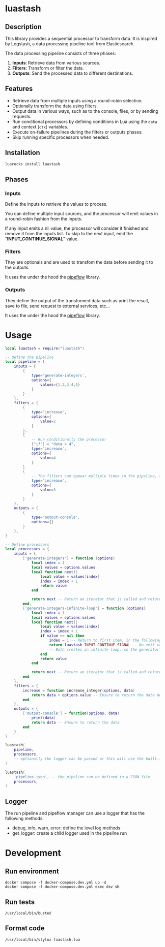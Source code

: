 # luastash

## Description

This library provides a sequential processor to transform data. It is inspired by Logstash, a data processing pipeline tool from Elasticsearch.

The data processing pipeline consists of three phases:

1. **Inputs**: Retrieve data from various sources.
2. **Filters**: Transform or filter the data.
3. **Outputs**: Send the processed data to different destinations.


## Features

- Retrieve data from multiple inputs using a round-robin selection.
- Optionally transform the data using filters.
- Output data in various ways, such as to the console, files, or by sending requests.
- Run conditional processors by defining conditions in Lua using the `data` and context (`ctx`) variables.
- Execute on-failure pipelines during the filters or outputs phases.
- Skip running specific processors when needed.

## Installation

```bash
luarocks install luastash
```

## Phases

### Inputs

Define the inputs to retrieve the values to process.

You can define multiple input sources, and the processor will emit values in a round-robin fashion from the inputs.

If any input emits a nil value, the processor will consider it finished and remove it from the inputs list.
To skip to the next input, emit the "__INPUT_CONTINUE_SIGNAL__" value.

### Filters

They are optionals and are used to transfom the data before sending it to the outputs.

It uses the under the hood the [pipeflow](https://github.com/Desvelao/pipeflow) library.

### Outputs

They define the output of the transformed data such as print the result, save to file, send request to external services, etc...

It uses the under the hood the [pipeflow](https://github.com/Desvelao/pipeflow) library.

# Usage

```lua
local luastash = require("luastash")

-- Define the pipeline
local pipeline = {
    inputs = {
        {
            type='generate-integers',
            options={
                values={1,2,3,4,5}
            }
        }
    },
    filters = {
        {
            type='increase',
            options={
                value=2
            }
        },
        {
            -- Run conditionally the processor
            ["if"] = "data > 4",
            type='increase',
            options={
                value=4
            }
        }
        {
            -- The filters can appear multiple times in the pipeline, this allows with a definition in the fitler processor, this can be applied multiple times.
            type='increase',
            options={
                value=3
            }
        }
    },
    outputs = {
        {
            type='output-console',
            options={}
        }
    },
}

-- Define processors
local proccesors = {
    inputs = {
        ['generate-integers'] = function (options)
            local index = 1
            local values = options.values
            local function next()
                local value = values[index]
                index = index + 1
                return value
            end

            return next -- Return an iterator that is called and returns a value each time. When this returns nil, then the input will be removed of the input list.
        end,
        ['generate-integers-infinite-loop'] = function (options)
            local index = 1
            local values = options.values
            local function next()
                local value = values[index]
                index = index + 1
                if value == nil then
                    index = 1 -- Return to first item, in the following call this will return the first item
                    return luastash.INPUT_CONTINUE_SIGNAL -- No emit value, and the generator will not be removed. 
                    -- Both creates an infinite loop, so the generator never finished
                end
                return value
            end

            return next -- Return an iterator that is called and returns a value each time. When this returns nil, then the input will be removed of the input list.
        end
    },
    filters = {
        increase = function increase_integer(options, data)
            return data + options.value -- Ensure to return the data despite this is not modified
        end
    },
    outputs = {
        ['output-console'] = function(options, data)
            print(data)
            return data -- Ensure to return the data
        end
    }
}

luastash(
    pipeline,
    processors,
    -- optionally the logger can be passed or this will use the built-in logger instead
)

luastash(
    'pipeline.json', -- the pipeline can be defined in a JSON file
    processors,
)

```

## Logger

The run pipeline and pipeflow manager can use a logger that has the following methods:

- debug, info, warn, error: define the level log methods
- get_logger: create a child logger used in the pipeline run

# Development

## Run environment

```
docker compose -f docker-compose.dev.yml up -d
docker compose -f docker-compose.dev.yml exec dev sh
```

## Run tests

```
/usr/local/bin/busted
```

## Format code

```
/usr/local/bin/stylua luastash.lua
```
